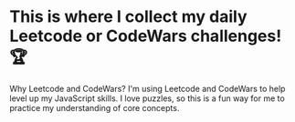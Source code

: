 # This is where I collect my daily Leetcode or CodeWars challenges! 🏆
Why Leetcode and CodeWars?
I'm using Leetcode and CodeWars to help level up my JavaScript skills. I love puzzles, so this is a fun way for me to practice my understanding of core concepts.
